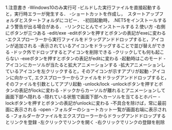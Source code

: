 1.注意書き
  -Windows10のみ実行可
  -ビルドした実行ファイルを直接起動すると，実行時エラーが発生する．
  -ショートカットを作成し，　スタートアップフォルダとスタートフォルダにコピー．
  -初回起動時， .NET5をインストールするよう警告が出る場合がある．
  -リンクにとんでインストールする
2.使い方
  -右側にボタンが三つある
    -edit/exe
      -editボタンを押すとボタンの表記がexeに変わる
        -エクスプローラーから実行ファイルをドラッグアンドドロップすると，アイコンが追加される
        -表示されているアイコンをドラッグすることで並び替えができる
          -ドック外でドロップするとアイコンを削除できる
        -クリックしても何も起こらない
      -exeボタンを押すとボタンの表記がeditに変わる
        -起動時はこのモード
        -アイコンにカーソルが当たると拡大アニメーションする
        -拡大アニメーションしているアイコンを左クリックすると，そのアイコンが示すアプリが起動
        -アイコンに向かって, エクスプローラーからファイルをドラッグアンドドロップすると，　そのファイルを引数としてアプリ起動
    -unlock/lock
      -unlockボタンを押すとボタンの表記がlockに変わる
        -ドックからカーソルが離れるとアニメーションして画面下部へ隠れる
        -隠れている状態で画面下部へカーソルを当てるとホバー
      -lockボタンを押すとボタンの表記がunlockに変わる
        -不具合を除けば，常に最前面に表示される
    -open
      -フォルダーのショートカット一覧が画面右端に表示される
      -フォルダーかファイルをエクスプローラーからドラッグアンドドロップするとリンクを登録
      -左クリックでリンクを開く
      -右クリックでリンクの登録を削除
